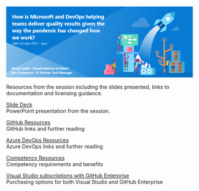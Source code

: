 ![GitHub Logo](images/devops-scale-event.png)  

Resources from the session including the slides presented, links to  documentation and licensing guidance.

[Slide Deck](Remote%20DevOps.pptx)  
PowerPoint presentation from the session.

[GitHub Resources](GitHub.md)  
GitHub links and further reading

[Azure DevOps Resources](Azure%20DevOps.md)  
Azure DevOps links and further reading

[Competency Resources](Competency.md)  
Competency requirements and benefits

[Visual Studio subscriptions with GitHub Enterprise](https://docs.microsoft.com/en-gb/visualstudio/subscriptions/access-github)  
Purchasing options for both Visual Studio and GitHub Enterprise

